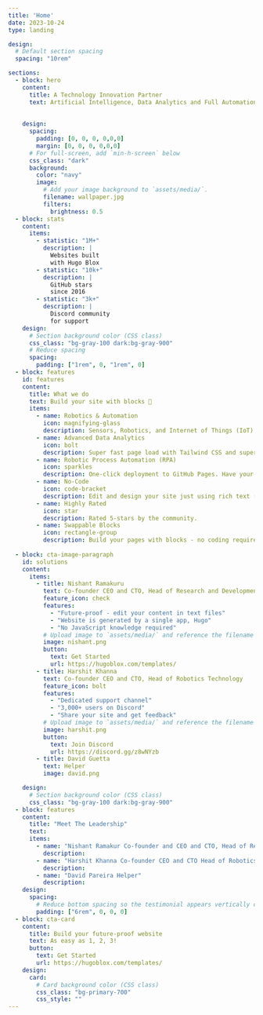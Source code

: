 ```yaml
---
title: 'Home'
date: 2023-10-24
type: landing

design:
  # Default section spacing
  spacing: "10rem"

sections:
  - block: hero
    content:
      title: A Technology Innovation Partner
      text: Artificial Intelligence, Data Analytics and Full Automation Powerhouse
    
      
    design:
      spacing:
        padding: [0, 0, 0, 0,0,0]
        margin: [0, 0, 0, 0,0,0]
      # For full-screen, add `min-h-screen` below
      css_class: "dark"
      background:
        color: "navy"
        image:
          # Add your image background to `assets/media/`.
          filename: wallpaper.jpg
          filters:
            brightness: 0.5
  - block: stats
    content:
      items:
        - statistic: "1M+"
          description: |
            Websites built  
            with Hugo Blox
        - statistic: "10k+"
          description: |
            GitHub stars  
            since 2016
        - statistic: "3k+"
          description: |
            Discord community  
            for support
    design:
      # Section background color (CSS class)
      css_class: "bg-gray-100 dark:bg-gray-900"
      # Reduce spacing
      spacing:
        padding: ["1rem", 0, "1rem", 0]
  - block: features
    id: features
    content:
      title: What we do
      text: Build your site with blocks 🧱
      items:
        - name: Robotics & Automation
          icon: magnifying-glass
          description: Sensors, Robotics, and Internet of Things (IoT)
        - name: Advanced Data Analytics
          icon: bolt
          description: Super fast page load with Tailwind CSS and super fast site building with Hugo.
        - name: Robotic Process Automation (RPA)
          icon: sparkles
          description: One-click deployment to GitHub Pages. Have your new website live within 5 minutes!
        - name: No-Code
          icon: code-bracket
          description: Edit and design your site just using rich text (Markdown) and configurable YAML parameters.
        - name: Highly Rated
          icon: star
          description: Rated 5-stars by the community.
        - name: Swappable Blocks
          icon: rectangle-group
          description: Build your pages with blocks - no coding required!
  
  - block: cta-image-paragraph
    id: solutions
    content:
      items:
        - title: Nishant Ramakuru
          text: Co-founder CEO and CTO, Head of Research and Development
          feature_icon: check
          features:
            - "Future-proof - edit your content in text files"
            - "Website is generated by a single app, Hugo"
            - "No JavaScript knowledge required"
          # Upload image to `assets/media/` and reference the filename here
          image: nishant.png
          button:
            text: Get Started
            url: https://hugoblox.com/templates/
        - title: Harshit Khanna
          text: Co-founder CEO and CTO, Head of Robotics Technology
          feature_icon: bolt
          features:
            - "Dedicated support channel"
            - "3,000+ users on Discord"
            - "Share your site and get feedback"
          # Upload image to `assets/media/` and reference the filename here
          image: harshit.png
          button:
            text: Join Discord
            url: https://discord.gg/z8wNYzb
        - title: David Guetta
          text: Helper
          image: david.png

    design:
      # Section background color (CSS class)
      css_class: "bg-gray-100 dark:bg-gray-900"
  - block: features
    content:
      title: "Meet The Leadership"
      text:
      items:    
        - name: "Nishant Ramakur Co-founder and CEO and CTO, Head of Research and Development"
          description: 
        - name: "Harshit Khanna Co-founder CEO and CTO Head of Robotics Technology"
          description: 
        - name: "David Pareira Helper"
          description: 
    design:
      spacing:
        # Reduce bottom spacing so the testimonial appears vertically centered between sections
        padding: ["6rem", 0, 0, 0]
  - block: cta-card
    content:
      title: Build your future-proof website
      text: As easy as 1, 2, 3!
      button:
        text: Get Started
        url: https://hugoblox.com/templates/
    design:
      card:
        # Card background color (CSS class)
        css_class: "bg-primary-700"
        css_style: ""
---
```

